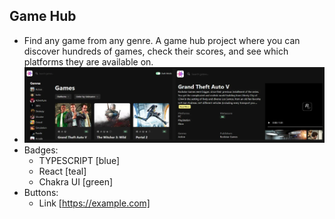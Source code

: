 ## Game Hub

- Find any game from any genre. A game hub project where you can discover hundreds of games, check their scores, and see which platforms they are available on.
- ![600X200](../assets/gameHub.webp)
- Badges:
  - TYPESCRIPT [blue]
  - React [teal]
  - Chakra UI [green]
- Buttons:
  - Link [https://example.com]
